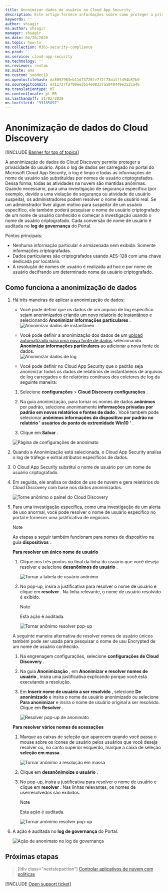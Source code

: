 ```yaml
---
title: Anonimizar dados de usuário no Cloud App Security
description: Este artigo fornece informações sobre como proteger a privacidade do usuário anonimizando os nomes de usuários nos dados do Cloud Discovery.
keywords: ''
author: shsagir
ms.author: shsagir
manager: shsagir
ms.date: 04/20/2020
ms.topic: how-to
ms.collection: M365-security-compliance
ms.prod: ''
ms.service: cloud-app-security
ms.technology: ''
ms.reviewer: reutam
ms.suite: ems
ms.custom: seodec18
ms.openlocfilehash: da5092903eb11d73726fe7f2f73da1ffd94b57b9
ms.sourcegitcommit: e711727f2f00ee3b54e08337a5040449e352ca46
ms.translationtype: MT
ms.contentlocale: pt-BR
ms.lasthandoff: 11/02/2020
ms.locfileid: "93185897"
---
```

# <a name="cloud-discovery-data-anonymization"></a>Anonimização de dados do Cloud Discovery

[!INCLUDE [Banner for top of topics](includes/banner.md)]

A anonimização de dados do Cloud Discovery permite proteger a privacidade do usuário. Após o log de dados ser carregado no portal do Microsoft Cloud App Security, o log é limpo e todas as informações de nome de usuário são substituídas por nomes de usuário criptografados. Dessa forma, todas as atividades na nuvem são mantidas anônimas. Quando necessário, para uma investigação de segurança específica (por exemplo, devido a uma violação de segurança ou atividade de usuário suspeita), os administradores podem resolver o nome de usuário real. Se um administrador tiver algum motivo para suspeitar de um usuário específico, ele também poderá pesquisar o nome de usuário criptografado de um nome de usuário conhecido e começar a investigação usando o nome de usuário criptografado. Cada conversão de nome de usuário é auditada no **log de governança** do Portal.

Pontos principais:

- Nenhuma informação particular é armazenada nem exibida. Somente informações criptografadas.
- Dados particulares são criptografados usando AES-128 com uma chave dedicada por locatário.
- A resolução de nomes de usuário é realizada ad hoc e por nome de usuário decifrando um determinado nome de usuário criptografado.

## <a name="how-data-anonymization-works"></a>Como funciona a anonimização de dados

1. Há três maneiras de aplicar a anonimização de dados:

    - Você pode definir que os dados de um arquivo de log específico sejam anonimizados [criando um novo relatório de instantâneo](create-snapshot-cloud-discovery-reports.md) e selecionando **Anonimizar informações particulares** .  
    ![Anonimizar dados de instantâneo](media/anonymize-log.png)

    - Você pode definir a anonimização dos dados de um [upload automatizado para uma nova fonte de dados](configure-automatic-log-upload-for-continuous-reports.md) selecionando **Anonimizar informações particulares** ao adicionar a nova fonte de dados.  
    ![Anonimizar dados de log](media/anonymize-autolog.png)

    - Você pode definir no Cloud App Security que o padrão seja anonimizar todos os dados de relatórios de instantâneos de arquivos de log carregados e de relatórios contínuos dos coletores de log da seguinte maneira:

    1. Selecione **configurações**  >  **Cloud Discovery configurações** .

    2. Na guia anonimização, para tornar os nomes de dados **anônimos** por padrão, selecione anonimamente **informações privadas por padrão em novos relatórios e fontes de dado** . Você também pode selecionar **anônimos informações do dispositivo por padrão no relatório ' usuários do ponto de extremidade Win10 '** .
    3. Clique em **Salvar** .

    ![Página de configurações de anonimato](media/anonymizer1.png)

2. Quando a Anonimização está selecionada, o Cloud App Security analisa o log de tráfego e extrai atributos específicos de dados.
3. O Cloud App Security substitui o nome de usuário por um nome de usuário criptografado.
4. Em seguida, ele analisa os dados de uso de nuvem e gera relatórios do Cloud Discovery com base nos dados anonimizados.

    ![Torne anônimo o painel do Cloud Discovery](media/anonymize-dashboard.png)

5. Para uma investigação específica, como uma investigação de um alerta de uso anormal, você pode resolver o nome de usuário específico no portal e fornecer uma justificativa de negócios.

    > [!NOTE]
    > As etapas a seguir também funcionam para nomes de dispositivo na guia **dispositivos** .

    **Para resolver um único nome de usuário**

    1. Clique nos três pontos no final da linha do usuário que você deseja resolver e selecione **desanônimos do usuário** .

        ![Tornar a tabela de usuário anônimo](media/anonymize-user-table.png)

    1. No pop-up, insira a justificativa para resolver o nome de usuário e clique em **resolver** . Na linha relevante, o nome de usuário resolvido é exibido.

        > [!NOTE]
        > Esta ação é auditada.

        ![Tornar anônimo resolver pop-up](media/anonymize-resolve-dialog.png)

    A seguinte maneira alternativa de resolver nomes de usuário únicos também pode ser usada para pesquisar o nome de usu Encrypted de um nome de usuário conhecido.

    1. Na engrenagem configurações, selecione **configurações de Cloud Discovery** .

    1. Na guia **Anonimização** , em **Anonimizar e resolver nomes de usuário** , insira uma justificativa explicando porque você está executando a resolução.
    1. Em **Inserir nome de usuário a ser resolvido** , selecione **De anonimizado** e insira o nome de usuário anonimizado ou selecione **Para anonimizar** e insira o nome de usuário original a ser resolvido. Clique em **Resolver** .

        ![Resolver pop-up de anonimato](media/anonymizer.png)

    **Para resolver vários nomes de acessações**

    1. Marque as caixas de seleção que aparecem quando você passa o mouse sobre os ícones de usuário pelos usuários que você deseja resolver ou, no canto superior esquerdo, marque a caixa de seleção **seleção em massa** .

        ![Tornar anônimo a resolução em massa](media/anonymize-bulk-resolve.png)

    1. Clique em **desanônimoize o usuário** .
    1. No pop-up, insira a justificativa para resolver o nome de usuário e clique em **resolver** . Nas linhas relevantes, os nomes de userresolvedos são exibidos.

        > [!NOTE]
        > Esta ação é auditada.

        ![Tornar anônimo resolver pop-up](media/anonymize-resolve-dialog.png)

6. A ação é auditada no **log de governança** do Portal.

    ![Ação de anonimato no log de governança](media/anonymize-gov-log.png)

## <a name="next-steps"></a>Próximas etapas

> [!div class="nextstepaction"]
> [Controlar aplicativos de nuvem com políticas](control-cloud-apps-with-policies.md)

[!INCLUDE [Open support ticket](includes/support.md)]
